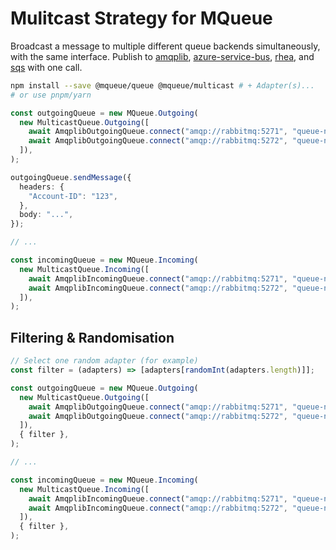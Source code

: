 # Mulitcast Strategy for MQueue

Broadcast a message to multiple different queue backends simultaneously, with
the same interface. Publish to [amqplib](/packages/adapters/amqplib/README.md),
[azure-service-bus](/packages/adapters/azure-service-bus/README.md),
[rhea](/packages/adapters/rhea/README.md), and
[sqs](/packages/adapters/sqs/README.md) with one call.

```bash
npm install --save @mqueue/queue @mqueue/multicast # + Adapter(s)...
# or use pnpm/yarn
```

```ts
const outgoingQueue = new MQueue.Outgoing(
  new MulticastQueue.Outgoing([
    await AmqplibOutgoingQueue.connect("amqp://rabbitmq:5271", "queue-name"),
    await AmqplibOutgoingQueue.connect("amqp://rabbitmq:5272", "queue-name2"),
  ]),
);

outgoingQueue.sendMessage({
  headers: {
    "Account-ID": "123",
  },
  body: "...",
});

// ...

const incomingQueue = new MQueue.Incoming(
  new MulticastQueue.Incoming([
    await AmqplibIncomingQueue.connect("amqp://rabbitmq:5271", "queue-name"),
    await AmqplibIncomingQueue.connect("amqp://rabbitmq:5272", "queue-name2"),
  ]),
);
```

## Filtering & Randomisation

```ts
// Select one random adapter (for example)
const filter = (adapters) => [adapters[randomInt(adapters.length)]];

const outgoingQueue = new MQueue.Outgoing(
  new MulticastQueue.Outgoing([
    await AmqplibOutgoingQueue.connect("amqp://rabbitmq:5271", "queue-name"),
    await AmqplibOutgoingQueue.connect("amqp://rabbitmq:5272", "queue-name2"),
  ]),
  { filter },
);

// ...

const incomingQueue = new MQueue.Incoming(
  new MulticastQueue.Incoming([
    await AmqplibIncomingQueue.connect("amqp://rabbitmq:5271", "queue-name"),
    await AmqplibIncomingQueue.connect("amqp://rabbitmq:5272", "queue-name2"),
  ]),
  { filter },
);
```
